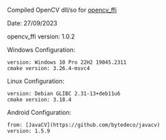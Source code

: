 Compiled OpenCV dll/so for [opencv_ffi](https://github.com/Levi-Lesches/opencv_ffi)

Date: 27/09/2023

opencv_ffi version: 1.0.2

Windows Configuration:

	version: Windows 10 Pro 22H2 19045.2311
	cmake version: 3.26.4-msvc4

Linux Configuration:

	version: Debian GLIBC 2.31-13+deb11u6
	cmake version: 3.18.4

Android Configuration:

	from: [JavaCV](https://github.com/bytedeco/javacv)
	version: 1.5.9